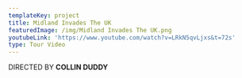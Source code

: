 ```yaml
---
templateKey: project
title: Midland Invades The UK
featuredImage: /img/Midland Invades The UK.png
youtubeLink: 'https://www.youtube.com/watch?v=LRkN5qvLjxs&t=72s'
type: Tour Video
---
```

DIRECTED BY **COLLIN DUDDY**
